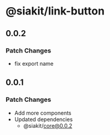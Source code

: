 # @siakit/link-button

## 0.0.2

### Patch Changes

- fix export name

## 0.0.1

### Patch Changes

- Add more components
- Updated dependencies
  - @siakit/core@0.0.2

